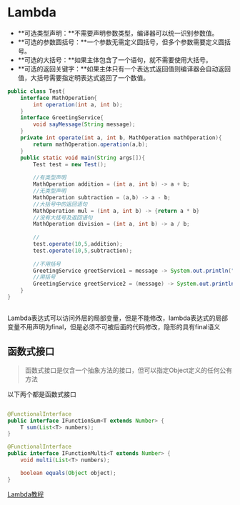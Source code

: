 # Lambda

- **可选类型声明：**不需要声明参数类型，编译器可以统一识别参数值。
- **可选的参数圆括号：**一个参数无需定义圆括号，但多个参数需要定义圆括号。
- **可选的大括号：**如果主体包含了一个语句，就不需要使用大括号。
- **可选的返回关键字：**如果主体只有一个表达式返回值则编译器会自动返回值，大括号需要指定明表达式返回了一个数值。

```java
public class Test{
	interface MathOperation{
	    int operation(int a, int b);
	}
	interface GreetingService{
    	void sayMessage(String message);
	}
	private int operate(int a, int b, MathOperation mathOperation){
    	return mathOperation.operation(a,b);
	}
    public static void main(String args[]){
        Test test = new Test();
        
        //有类型声明
        MathOperation addition = (int a, int b) -> a + b;
        //无类型声明
        MathOperation subtraction = (a,b) -> a - b;
        //大括号中的返回语句
        MathOperation mul = (int a, int b) -> {return a * b}
        //没有大括号及返回语句
        MathOperation division = (int a, int b) -> a / b;
        
        //
        test.operate(10,5,addition);
        test.operate(10,5,subtraction);
       
        //不用括号
        GreetingService greetService1 = message -> System.out.println("hello" + message);
        //用括号
        GreetingService greetService2 = (message) -> System.out.println("hello" + message);
    }
}



```

Lambda表达式可以访问外层的局部变量，但是不能修改，lambda表达式的局部变量不用声明为final，但是必须不可被后面的代码修改，隐形的具有final语义





## 函数式接口

> 函数式接口是仅含一个抽象方法的接口，但可以指定Object定义的任何公有方法

以下两个都是函数式接口

```java

@FunctionalInterface
public interface IFunctionSum<T extends Number> {
    T sum(List<T> numbers);
}
```

```java
@FunctionalInterface
public interface IFunctionMulti<T extends Number> {
    void multi(List<T> numbers);

    boolean equals(Object object);
}
```

[Lambda教程](https://www.jianshu.com/p/613a6118e2e0)